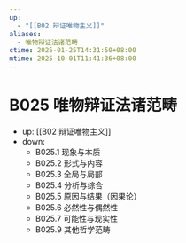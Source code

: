 ```yaml
---
up:
  - "[[B02 辩证唯物主义]]"
aliases:
  - 唯物辩证法诸范畴
ctime: 2025-01-25T14:31:50+08:00
mtime: 2025-10-01T11:41:36+08:00
---
```


# B025 唯物辩证法诸范畴

- up: [[B02 辩证唯物主义]]
- down:	
	- B025.1 现象与本质
	- B025.2 形式与内容
	- B025.3 全局与局部
	- B025.4 分析与综合
	- B025.5 原因与结果（因果论）
	- B025.6 必然性与偶然性
	- B025.7 可能性与现实性
	- B025.9 其他哲学范畴
	
